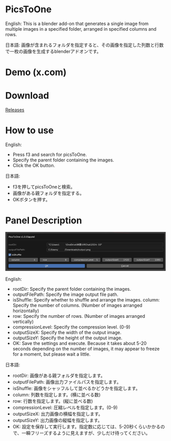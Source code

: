 # PicsToOne

English:
This is a blender add-on that generates a single image from multiple images in a specified folder, arranged in specified columns and rows.

日本語:
画像が含まれるフォルダを指定すると、その画像を指定した列数と行数で一枚の画像を生成するblenderアドオンです。

# Demo (x.com)


# Download

[Releases](https://github.com/arthur-vr/PicsToOne/releases)

# How to use

English:
- Press f3 and search for picsToOne.
- Specify the parent folder containing the images.
- Click the OK button.

日本語:
- f3を押してpicsToOneと検索。
- 画像がある親フォルダを指定する。
- OKボタンを押す。

# Panel Description

![Panel Description](./images/demo_panel_description.png)

English:
- rootDir: Specify the parent folder containing the images.
- outputFilePath: Specify the image output file path.
- isShuffle: Specify whether to shuffle and arrange the images.
column: Specify the number of columns. (Number of images arranged horizontally)
- row: Specify the number of rows. (Number of images arranged vertically)
- compressionLevel: Specify the compression level. (0-9)
- outputSizeX: Specify the width of the output image.
- outputSizeY: Specify the height of the output image.
- OK: Save the settings and execute. Because it takes about 5-20 seconds depending on the number of images, it may appear to freeze for a moment, but please wait a little.

日本語:
- rootDir: 画像がある親フォルダを指定します。
- outputFilePath: 画像出力ファイルパスを指定します。
- isShuffle: 画像をシャッフルして並べるかどうかを指定します。
- column: 列数を指定します。(横に並べる数)
- row: 行数を指定します。(縦に並べる数)
- compressionLevel: 圧縮レベルを指定します。(0-9)
- outputSizeX: 出力画像の横幅を指定します。
- outputSizeY: 出力画像の縦幅を指定します。
- OK: 設定を保存して実行します。指定数に応じては、5-20秒くらいかかるので、一瞬フリーズするように見えますが、少しだけ待ってください。


